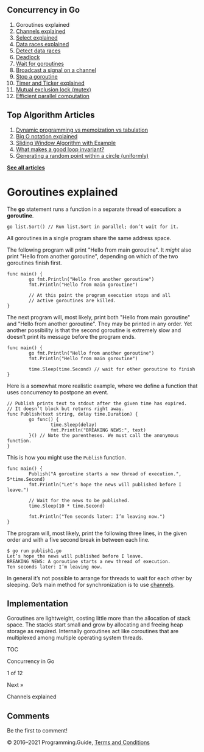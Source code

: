 



## Concurrency in Go

1.  Goroutines explained
2.  [Channels explained](channels-explained.html)
3.  [Select explained](select-explained.html)
4.  [Data races explained](data-races-explained.html)
5.  [Detect data races](detect-data-races.html)
6.  [Deadlock](detect-deadlock.html)
7.  [Wait for goroutines](wait-for-goroutines-waitgroup.html)
8.  [Broadcast a signal on a channel](broadcast-channel.html)
9.  [Stop a goroutine](stop-goroutine.html)
10. [Timer and Ticker explained](time-reset-wait-stop-timeout-cancel-interval.html)
11. [Mutual exclusion lock (mutex)](mutex-explained.html)
12. [Efficient parallel computation](efficient-parallel-computation.html)



## Top Algorithm Articles

1.  [Dynamic programming vs memoization vs tabulation](../dynamic-programming-vs-memoization-vs-tabulation.html)
2.  [Big O notation explained](../big-o-notation-explained.html)
3.  [Sliding Window Algorithm with Example](../sliding-window-example.html)
4.  [What makes a good loop invariant?](../what-makes-a-good-loop-invariant.html)
5.  [Generating a random point within a circle (uniformly)](../random-point-within-circle.html)

[**See all articles**](../index.html)

# Goroutines explained

The **go** statement runs a function in a separate thread of execution: a **goroutine**.

    go list.Sort() // Run list.Sort in parallel; don’t wait for it.

All goroutines in a single program share the same address space.

The following program will print "Hello from main goroutine". It _might_ also print "Hello from another goroutine", depending on which of the two goroutines finish first.

    func main() {
            go fmt.Println("Hello from another goroutine")
            fmt.Println("Hello from main goroutine")

            // At this point the program execution stops and all
            // active goroutines are killed.
    }

The next program will, most likely, print both "Hello from main goroutine" and "Hello from another goroutine". They may be printed in any order. Yet another possibility is that the second goroutine is extremely slow and doesn’t print its message before the program ends.

    func main() {
            go fmt.Println("Hello from another goroutine")
            fmt.Println("Hello from main goroutine")

            time.Sleep(time.Second) // wait for other goroutine to finish
    }

Here is a somewhat more realistic example, where we define a function that uses concurrency to postpone an event.

    // Publish prints text to stdout after the given time has expired.
    // It doesn’t block but returns right away.
    func Publish(text string, delay time.Duration) {
            go func() {
                    time.Sleep(delay)
                    fmt.Println("BREAKING NEWS:", text)
            }() // Note the parentheses. We must call the anonymous function.
    }

This is how you might use the `Publish` function.

    func main() {
            Publish("A goroutine starts a new thread of execution.", 5*time.Second)
            fmt.Println("Let’s hope the news will published before I leave.")

            // Wait for the news to be published.
            time.Sleep(10 * time.Second)

            fmt.Println("Ten seconds later: I’m leaving now.")
    }

The program will, most likely, print the following three lines, in the given order and with a five second break in between each line.

    $ go run publish1.go
    Let’s hope the news will published before I leave.
    BREAKING NEWS: A goroutine starts a new thread of execution.
    Ten seconds later: I’m leaving now.

In general it’s not possible to arrange for threads to wait for each other by sleeping. Go’s main method for synchronization is to use [channels](channels-explained.html).

## Implementation

Goroutines are lightweight, costing little more than the allocation of stack space. The stacks start small and grow by allocating and freeing heap storage as required. Internally goroutines act like coroutines that are multiplexed among multiple operating system threads.

[](go-concurrency-tutorial.html#toc)

TOC

Concurrency in Go

1 of 12

<a href="channels-explained.html" class="next"></a>

Next »

Channels explained

## Comments

Be the first to comment!

© 2016–2021 Programming.Guide, [Terms and Conditions](../terms-and-conditions.html)
